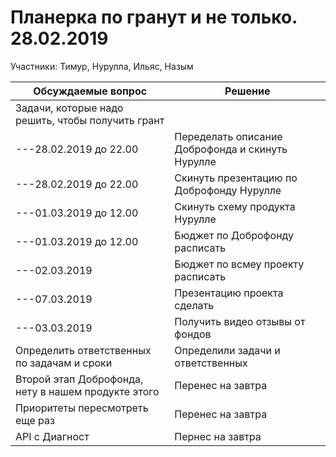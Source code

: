 # Планерка по гранут и не только. 28.02.2019

Участники: Тимур, Нурулла, Ильяс, Назым

Обсуждаемые вопрос | Решение
-------------------|--------
Задачи, которые надо решить, чтобы получить грант | 
---28.02.2019 до 22.00 | Переделать описание Доброфонда и скинуть Нурулле
---28.02.2019 до 22.00 | Скинуть презентацию по Доброфонду Нурулле
---01.03.2019 до 12.00 | Скинуть схему продукта Нурулле
---01.03.2019 до 12.00 | Бюджет по Доброфонду расписать
---02.03.2019 | Бюджет по всмеу проекту расписать
---07.03.2019 | Презентацию проекта сделать
---03.03.2019 | Получить видео отзывы от фондов
Определить ответственных по задачам и сроки | Определили задачи и ответственных
Второй этап Доброфонда, нету в нашем продукте этого | Перенес на завтра
Приоритеты пересмотреть еще раз | Перенес на завтра
API с Диагност | Пернес на завтра
